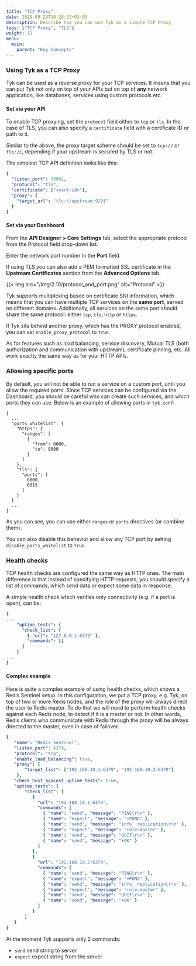 ```yaml
---
title: "TCP Proxy"
date: 2019-09-23T10:28:52+03:00
description: Describe how you can use Tyk as a simple TCP Proxy
tags: ["TCP Proxy", "TLS"]
weight: 11
menu:
  main:
    parent: "Key Concepts"
---
```


### Using Tyk as a TCP Proxy

Tyk can be used as a reverse proxy for your TCP services. It means that you can put Tyk not only on top of your APIs but on top of **any** network application, like databases, services using custom protocols etc.

#### Set via your API

To enable TCP proxying, set the `protocol` field either to `tcp` or `tls`. In the case of TLS, you can also specify a `certificate` field with a certificate ID or path to it.

Similar to the above, the proxy target scheme should be set to `tcp://` or `tls://`, depending if your upstream is secured by TLS or not.

The simplest TCP API definition looks like this:

```yaml
{
  "listen_port": 30001,
  "protocol": "tls",
  "certificate": ["<cert-id>"],
  "proxy": {
    "target_url": "tls://upstream:9191"
  }
}
```

#### Set via your Dashboard

From the **API Designer > Core Settings** tab, select the appropriate protocol from the Protocol field drop-down list.

Enter the network port number in the **Port** field.

If using TLS you can also add a PEM formatted SSL certificate in the **Upstream Certificates** section from the **Advanced Options** tab.

{{< img src="/img/2.10/protocol_and_port.png" alt="Protocol" >}}

Tyk supports multiplexing based on certificate SNI information, which means that you can have multiple TCP services on the **same port**, served on different domains. Additionally, all services on the same port should share the same protocol: either `tcp`, `tls`, `http` or `https`.

If Tyk sits behind another proxy, which has  the PROXY protocol enabled, you can set `enable_proxy_protocol` to `true`. 

As for features such as load balancing, service discovery, Mutual TLS (both authorization and communication with upstream), certificate pinning, etc. All work exactly the same way as for your HTTP APIs. 

### Allowing specific ports

By default, you will not be able to run a service on a custom port, until you allow the required ports. 
Since TCP services can be configured via the Dashboard, you should be careful who can create such services, and which ports they can use. Below is an example of allowing ports in `tyk.conf`:

```
{
  ...
  "ports_whitelist": {
    "https": {
      "ranges": [
        {
          "from": 8000,
          "to": 9000
        }
      ]
    },
    "tls": {
      "ports": [
        6000,
        6015
      ]
    }
  }
  ...
}
```

As you can see, you can use either `ranges` or `ports` directives (or combine them). 

You can also disable this behavior and allow any TCP port by setting `disable_ports_whitelist` to `true`.


### Health checks

TCP health checks are configured the same way as HTTP ones.
The main difference is that instead of specifying HTTP requests, you should specify a list of commands, which send data or expect some data in response. 

A simple health check which verifies only connectivity (e.g. if a port is open), can be: 

```yaml
{
...
	"uptime_tests": {
	  "check_list": [
	    { "url": "127.0.0.1:6379" },
        "commands": []
	  ]
	}
...
}
```

#### Complex example

Here is quite a complex example of using health checks, which shows a Redis Sentinel setup. In this configuration, we put a TCP proxy, e.g. Tyk, on top of two or more Redis nodes, and the role of the proxy will always direct the user to Redis master. To do that we will need to perform health checks against each Redis node, to detect if it is a master or not. In other words, Redis clients who communicate with Redis through the proxy will be always directed to the master, even in case of failover.

```yaml
{
   "name": "Redis Sentinel",
   "listen_port": 6379,
   "protocol": "tcp",
   "enable_load_balancing": true,
   "proxy": {
	   "target_list": ["192.168.10.1:6379", "192.168.10.2:6379"]
	},
   "check_host_against_uptime_tests": true,
   "uptime_tests": {
       "check_list": [
          {
			"url": "192.168.10.1:6379",
            "commands": [
              { "name": "send", "message": "PING\r\n" },
              { "name": "expect", "message": "+PONG" },
              { "name": "send", "message": "info  replication\r\n" },
              { "name": "expect", "message": "role:master" },
              { "name": "send", "message": "QUIT\r\n" }, 
              { "name": "send", "message": "+OK" }
            ]
          },
          {
			"url": "192.168.10.2:6379",
            "commands": [
              { "name": "send", "message": "PING\r\n" },
              { "name": "expect", "message": "+PONG" },
              { "name": "send", "message": "info  replication\r\n" },
              { "name": "expect", "message": "role:master" },
              { "name": "send", "message": "QUIT\r\n" }, 
              { "name": "send", "message": "+OK" }
            ]
          }
       ]
   }
}
```

At the moment Tyk supports only 2 commands:
 - `send`  send string to server
- `expect`  expect string from the server


[1]: /img/dashboard/system-management/api-protocol.png
